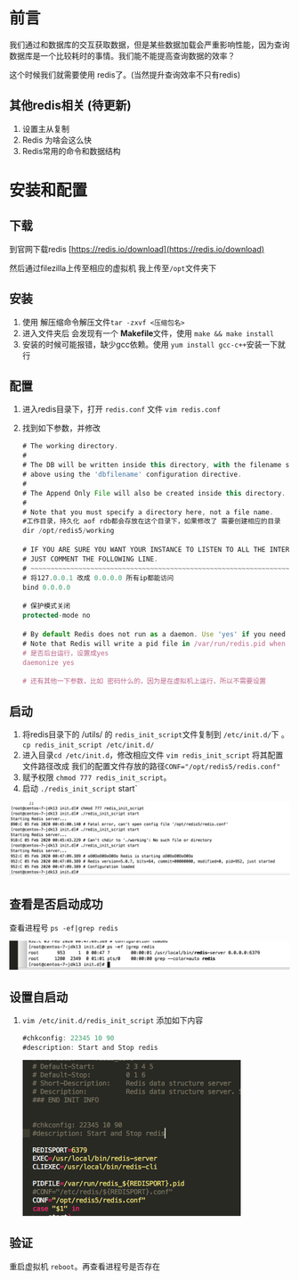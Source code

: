 # 前言

我们通过和数据库的交互获取数据，但是某些数据加载会严重影响性能，因为查询数据库是一个比较耗时的事情。我们能不能提高查询数据的效率？

这个时候我们就需要使用 redis了。(当然提升查询效率不只有redis)



## 其他redis相关 (待更新)

1. 设置主从复制
2. Redis 为啥会这么快
3. Redis常用的命令和数据结构

# 安装和配置

## 下载

到官网下载redis [https://redis.io/download](https://redis.io/download)

然后通过filezilla上传至相应的虚拟机 我上传至`/opt`文件夹下

## 安装

1. 使用 解压缩命令解压文件`tar -zxvf <压缩包名>`
2. 进入文件夹后 会发现有一个 **Makefile**文件，使用 `make && make install` 
3. 安装的时候可能报错，缺少gcc依赖。使用 `yum install gcc-c++`安装一下就行

## 配置

1. 进入redis目录下，打开 `redis.conf` 文件 `vim redis.conf`

2. 找到如下参数，并修改

   ```javascript
   # The working directory.
   #
   # The DB will be written inside this directory, with the filename specified
   # above using the 'dbfilename' configuration directive.
   #
   # The Append Only File will also be created inside this directory.
   #
   # Note that you must specify a directory here, not a file name.
   #工作目录，持久化 aof rdb都会存放在这个目录下，如果修改了 需要创建相应的目录
   dir /opt/redis5/working
   
   # IF YOU ARE SURE YOU WANT YOUR INSTANCE TO LISTEN TO ALL THE INTERFACES
   # JUST COMMENT THE FOLLOWING LINE.
   # ~~~~~~~~~~~~~~~~~~~~~~~~~~~~~~~~~~~~~~~~~~~~~~~~~~~~~~~~~~~~~~~~~~~~~~~~
   # 将127.0.0.1 改成 0.0.0.0 所有ip都能访问
   bind 0.0.0.0
   
   # 保护模式关闭
   protected-mode no
   
   # By default Redis does not run as a daemon. Use 'yes' if you need it.
   # Note that Redis will write a pid file in /var/run/redis.pid when daemonized.
   # 是否后台运行，设置成yes
   daemonize yes
   
   # 还有其他一下参数，比如 密码什么的，因为是在虚拟机上运行，所以不需要设置
   ```

## 启动

1. 将redis目录下的 /utils/ 的 `redis_init_script`文件复制到 `/etc/init.d/`下 。 `cp redis_init_script /etc/init.d/`
2. 进入目录`cd /etc/init.d`，修改相应文件 `vim redis_init_script` 将其配置文件路径改成 我们的配置文件存放的路径`CONF="/opt/redis5/redis.conf"`
3. 赋予权限 `chmod 777 redis_init_script`。
4. 启动 `./redis_init_script` start`

![](img/Xnip2020-02-05_13-59-00.jpg)



## 查看是否启动成功

查看进程号 `ps -ef|grep redis`

![](img/Xnip2020-02-05_14-01-10.jpg)

## 设置自启动

1. `vim /etc/init.d/redis_init_script` 添加如下内容

   ```javascript
   #chkconfig: 22345 10 90
   #description: Start and Stop redis
   ```

   ![](img/Xnip2020-02-05_14-04-48.jpg)

## 验证

重启虚拟机 `reboot`。再查看进程号是否存在